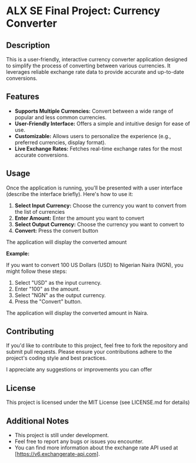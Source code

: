 # ALX SE Final Project: Currency Converter

## Description

This is a user-friendly, interactive currency converter application designed to simplify the process of converting between various currencies. It leverages reliable exchange rate data to provide accurate and up-to-date conversions.

## Features

- **Supports Multiple Currencies:** Convert between a wide range of popular and less common currencies.
- **User-Friendly Interface:** Offers a simple and intuitive design for ease of use.
- **Customizable:** Allows users to personalize the experience (e.g., preferred currencies, display format).
- **Live Exchange Rates:** Fetches real-time exchange rates for the most accurate conversions.

## Usage

Once the application is running, you'll be presented with a user interface (describe the interface briefly). Here's how to use it:

1. **Select Input Currency:** Choose the currency you want to convert from the list of currencies
2. **Enter Amount:** Enter the amount you want to convert
3. **Select Output Currency:** Choose the currency you want to convert to
4. **Convert:** Press the convert button

The application will display the converted amount

**Example:**

If you want to convert 100 US Dollars (USD) to Nigerian Naira (NGN), you might follow these steps:

1. Select "USD" as the input currency.
2. Enter "100" as the amount.
3. Select "NGN" as the output currency.
4. Press the "Convert" button.

The application will display the converted amount in Naira.

## Contributing

If you'd like to contribute to this project, feel free to fork the repository and submit pull requests. Please ensure your contributions adhere to the project's coding style and best practices.

I appreciate any suggestions or improvements you can offer

## License

This project is licensed under the MIT License (see LICENSE.md for details)

## Additional Notes

* This project is still under development.
* Feel free to report any bugs or issues you encounter.
* You can find more information about the exchange rate API used at [https://v6.exchangerate-api.com].